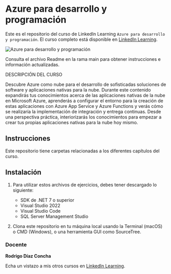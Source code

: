 # Azure para desarrollo y programación

Este es el repositorio del curso de LinkedIn Learning `Azure para desarrollo y programación`. El curso completo está disponible en [LinkedIn Learning][lil-course-url].

![Azure para desarrollo y programación][lil-thumbnail-url]

Consulta el archivo Readme en la rama main para obtener instrucciones e información actualizadas.

DESCRIPCIÓN DEL CURSO

Descubre Azure como nube para el desarrollo de sofisticadas soluciones de software y aplicaciones nativas para la nube. Durante este contenido expandirás tus conocimientos acerca de las aplicaciones nativas de la nube en Microsoft Azure, aprenderás a configurar el entorno para la creación de estas aplicaciones con Azure App Service y Azure Functions y verás cómo se realizaría la implementación de integración y entrega continuas. Desde una perspectiva práctica, interiorizarás los conocimientos para empezar a crear tus propias aplicaciones nativas para la nube hoy mismo. 

## Instrucciones

Este repositorio tiene carpetas relacionadas a los diferentes capítulos del curso.

## Instalación

1. Para utilizar estos archivos de ejercicios, debes tener descargado lo siguiente:
   - SDK de .NET 7 o superior
   - Visual Studio 2022
   - Visual Studio Code
   - SQL Server Management Studio
   

2. Clona este repositorio en tu máquina local usando la Terminal (macOS) o CMD (Windows), o una herramienta GUI como SourceTree.

### Docente

**Rodrigo Díaz Concha**

Echa un vistazo a mis otros cursos en [LinkedIn Learning](https://www.linkedin.com/learning/instructors/rodrigo-diaz-concha).

[0]: # (Replace these placeholder URLs with actual course URLs)
[lil-course-url]: https://www.linkedin.com/learning/building-a-graphql-project-with-react-js
[lil-thumbnail-url]: https://media.licdn.com/dms/image/D4E0DAQEH4dSWkzECLQ/learning-public-crop_675_1200/0/1684485127661?e=2147483647&v=beta&t=MB-b-ZOlWkVx-49i5VvCBrsPBWh6GMDUHeeQMGoRtjY
